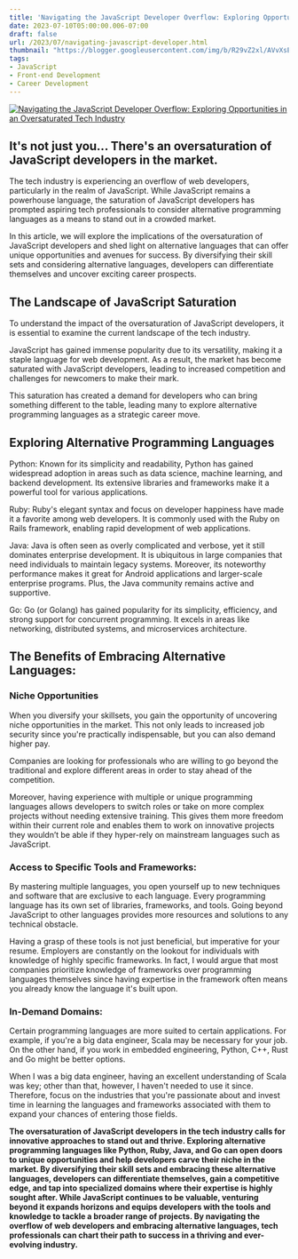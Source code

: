 ```yaml
---
title: 'Navigating the JavaScript Developer Overflow: Exploring Opportunities in an Oversaturated Tech Industry'
date: 2023-07-10T05:00:00.006-07:00
draft: false
url: /2023/07/navigating-javascript-developer.html
thumbnail: "https://blogger.googleusercontent.com/img/b/R29vZ2xl/AVvXsEg23CCN-S-DZ3Gd0ZWL-AvjHerFVg7bfd2iUlPdDu_Dp5eCxpugBCdWo8sEUfwU2fOMeTcD6nOM1GfNZzsYnvdo7slXMo60qIbTHN5GUDFpubBAbajUsMAjzjmISF9H1hrvYlgfDR4ZCxmFigaYJThTa-tZWDVjwLL5D5g3N4xO9udo8ik1t1RIecnRNeZS/w640-h536/_Grey%20And%20Simple%20Modern%20Furniture%20Facebook%20Post.png"
tags: 
- JavaScript
- Front-end Development
- Career Development
---
```


[![Navigating the JavaScript Developer Overflow: Exploring Opportunities in an Oversaturated Tech Industry](https://blogger.googleusercontent.com/img/b/R29vZ2xl/AVvXsEg23CCN-S-DZ3Gd0ZWL-AvjHerFVg7bfd2iUlPdDu_Dp5eCxpugBCdWo8sEUfwU2fOMeTcD6nOM1GfNZzsYnvdo7slXMo60qIbTHN5GUDFpubBAbajUsMAjzjmISF9H1hrvYlgfDR4ZCxmFigaYJThTa-tZWDVjwLL5D5g3N4xO9udo8ik1t1RIecnRNeZS/w640-h536/_Grey%20And%20Simple%20Modern%20Furniture%20Facebook%20Post.png "Navigating the JavaScript Developer Overflow: Exploring Opportunities in an Oversaturated Tech Industry")](https://blogger.googleusercontent.com/img/b/R29vZ2xl/AVvXsEg23CCN-S-DZ3Gd0ZWL-AvjHerFVg7bfd2iUlPdDu_Dp5eCxpugBCdWo8sEUfwU2fOMeTcD6nOM1GfNZzsYnvdo7slXMo60qIbTHN5GUDFpubBAbajUsMAjzjmISF9H1hrvYlgfDR4ZCxmFigaYJThTa-tZWDVjwLL5D5g3N4xO9udo8ik1t1RIecnRNeZS/s940/_Grey%20And%20Simple%20Modern%20Furniture%20Facebook%20Post.png)

  

  

It's not just you... There's an oversaturation of JavaScript developers in the market.
--------------------------------------------------------------------------------------

The tech industry is experiencing an overflow of web developers, particularly in the realm of JavaScript. While JavaScript remains a powerhouse language, the saturation of JavaScript developers has prompted aspiring tech professionals to consider alternative programming languages as a means to stand out in a crowded market.

  

In this article, we will explore the implications of the oversaturation of JavaScript developers and shed light on alternative languages that can offer unique opportunities and avenues for success. By diversifying their skill sets and considering alternative languages, developers can differentiate themselves and uncover exciting career prospects.

The Landscape of JavaScript Saturation
--------------------------------------

To understand the impact of the oversaturation of JavaScript developers, it is essential to examine the current landscape of the tech industry.

  

JavaScript has gained immense popularity due to its versatility, making it a staple language for web development. As a result, the market has become saturated with JavaScript developers, leading to increased competition and challenges for newcomers to make their mark.

  

This saturation has created a demand for developers who can bring something different to the table, leading many to explore alternative programming languages as a strategic career move.

Exploring Alternative Programming Languages
-------------------------------------------

Python: Known for its simplicity and readability, Python has gained widespread adoption in areas such as data science, machine learning, and backend development. Its extensive libraries and frameworks make it a powerful tool for various applications.

  

Ruby: Ruby's elegant syntax and focus on developer happiness have made it a favorite among web developers. It is commonly used with the Ruby on Rails framework, enabling rapid development of web applications.

  

Java: Java is often seen as overly complicated and verbose, yet it still dominates enterprise development. It is ubiquitous in large companies that need individuals to maintain legacy systems. Moreover, its noteworthy performance makes it great for Android applications and larger-scale enterprise programs. Plus, the Java community remains active and supportive.

Go: Go (or Golang) has gained popularity for its simplicity, efficiency, and strong support for concurrent programming. It excels in areas like networking, distributed systems, and microservices architecture.

The Benefits of Embracing Alternative Languages:
------------------------------------------------

### Niche Opportunities

When you diversify your skillsets, you gain the opportunity of uncovering niche opportunities in the market. This not only leads to increased job security since you're practically indispensable, but you can also demand higher pay.

  

Companies are looking for professionals who are willing to go beyond the traditional and explore different areas in order to stay ahead of the competition.

  

Moreover, having experience with multiple or unique programming languages allows developers to switch roles or take on more complex projects without needing extensive training. This gives them more freedom within their current role and enables them to work on innovative projects they wouldn’t be able if they hyper-rely on mainstream languages such as JavaScript.

### Access to Specific Tools and Frameworks:

By mastering multiple languages, you open yourself up to new techniques and software that are exclusive to each language. Every programming language has its own set of libraries, frameworks, and tools. Going beyond JavaScript to other languages provides more resources and solutions to any technical obstacle.

  

Having a grasp of these tools is not just beneficial, but imperative for your resume. Employers are constantly on the lookout for individuals with knowledge of highly specific frameworks. In fact, I would argue that most companies prioritize knowledge of frameworks over programming languages themselves since having expertise in the framework often means you already know the language it's built upon.

### In-Demand Domains:

Certain programming languages are more suited to certain applications. For example, if you're a big data engineer, Scala may be necessary for your job. On the other hand, if you work in embedded engineering, Python, C++, Rust and Go might be better options.

  

When I was a big data engineer, having an excellent understanding of Scala was key; other than that, however, I haven't needed to use it since. Therefore, focus on the industries that you're passionate about and invest time in learning the languages and frameworks associated with them to expand your chances of entering those fields.

  

  

  

  

  

**The oversaturation of JavaScript developers in the tech industry calls for innovative approaches to stand out and thrive. Exploring alternative programming languages like Python, Ruby, Java, and Go can open doors to unique opportunities and help developers carve their niche in the market. By diversifying their skill sets and embracing these alternative languages, developers can differentiate themselves, gain a competitive edge, and tap into specialized domains where their expertise is highly sought after. While JavaScript continues to be valuable, venturing beyond it expands horizons and equips developers with the tools and knowledge to tackle a broader range of projects. By navigating the overflow of web developers and embracing alternative languages, tech professionals can chart their path to success in a thriving and ever-evolving industry.**